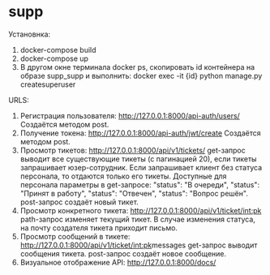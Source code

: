 # supp

Установнка:
1. docker-compose build
2. docker-compose up
3. В другом окне терминала docker ps, скопировать id контейнера на образе supp_supp и выполнить:
docker exec -it {id} python manage.py createsuperuser

URLS:
1. Регистрация пользователя: http://127.0.0.1:8000/api-auth/users/
Создаётся методом post.
2. Получение токена: http://127.0.0.1:8000/api-auth/jwt/create
Создаётся методом post.
3. Просмотр тикетов: http://127.0.0.1:8000/api/v1/tickets/
get-запрос выводит все существующие тикеты (с пагинацией 20), если тикеты запрашивает юзер-сотрудник. Если запрашивает клиент без статуса персонала, то отдаются только его тикеты.
Доступные для персонала параметры в get-запросе: "status": "В очереди", "status": "Принят в работу", "status": "Отвечен", "status": "Вопрос решён".
post-запрос создаёт новый тикет.
4. Просмотр конкретного тикета: http://127.0.0.1:8000/api/v1/ticket/<int:pk>
path-запрос изменяет текущий тикет. В случае изменения статуса, на почту создателя тикета приходит письмо.
5. Просмотр сообщений в тикете: http://127.0.0.1:8000/api/v1/ticket/<int:pk>messages
get-запрос выводит сообщения тикета. post-запрос создаёт новое сообщение.
6. Визуальное отображение API: http://127.0.0.1:8000/docs/
